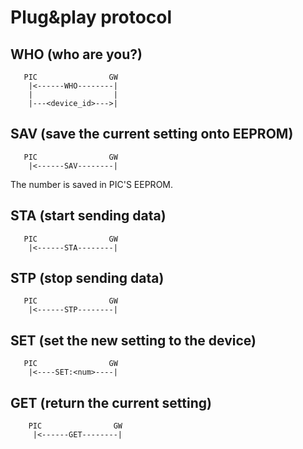 # Plug&play protocol

## WHO (who are you?)
```
   PIC                GW
    |<------WHO--------|
    |                  |
    |---<device_id>--->|
```

## SAV (save the current setting onto EEPROM)
```
   PIC                GW
    |<------SAV--------|
```

The number is saved in PIC'S EEPROM.

## STA (start sending data)
```
   PIC                GW
    |<------STA--------|
```

## STP (stop sending data)
```
   PIC                GW
    |<------STP--------|
```

## SET (set the new setting to the device)
```
   PIC                GW
    |<----SET:<num>----|
```

## GET (return the current setting)
```
    PIC                GW
     |<------GET--------|
```
